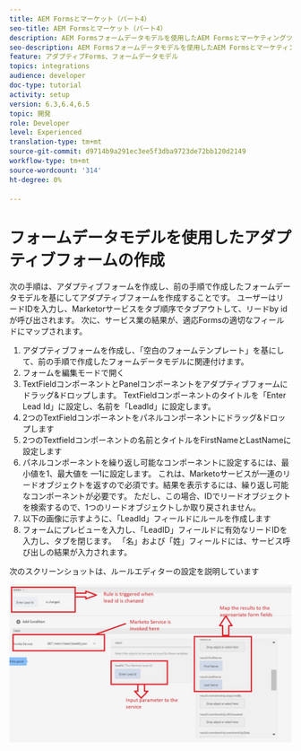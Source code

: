 ```yaml
---
title: AEM Formsとマーケット（パート4）
seo-title: AEM Formsとマーケット（パート4）
description: AEM Formsフォームデータモデルを使用したAEM Formsとマーケティングツールの統合に関するチュートリアルです。
seo-description: AEM Formsフォームデータモデルを使用したAEM Formsとマーケティングツールの統合に関するチュートリアルです。
feature: アダプティブForms、フォームデータモデル
topics: integrations
audience: developer
doc-type: tutorial
activity: setup
version: 6.3,6.4,6.5
topic: 開発
role: Developer
level: Experienced
translation-type: tm+mt
source-git-commit: d9714b9a291ec3ee5f3dba9723de72bb120d2149
workflow-type: tm+mt
source-wordcount: '314'
ht-degree: 0%

---
```



# フォームデータモデルを使用したアダプティブフォームの作成

次の手順は、アダプティブフォームを作成し、前の手順で作成したフォームデータモデルを基にしてアダプティブフォームを作成することです。
ユーザーはリードIDを入力し、Marketorサービスをタブ順序でタブアウトして、リードby idが呼び出されます。 次に、サービス業の結果が、適応Formsの適切なフィールドにマップされます。

1. アダプティブフォームを作成し、「空白のフォームテンプレート」を基にして、前の手順で作成したフォームデータモデルに関連付けます。
1. フォームを編集モードで開く
1. TextFieldコンポーネントとPanelコンポーネントをアダプティブフォームにドラッグ&amp;ドロップします。 TextFieldコンポーネントのタイトルを「Enter Lead Id」に設定し、名前を「LeadId」に設定します。
1. 2つのTextFieldコンポーネントをパネルコンポーネントにドラッグ&amp;ドロップします
1. 2つのTextfieldコンポーネントの名前とタイトルをFirstNameとLastNameに設定します
1. パネルコンポーネントを繰り返し可能なコンポーネントに設定するには、最小値を1、最大値を —1に設定します。 これは、Marketoサービスが一連のリードオブジェクトを返すので必須です。結果を表示するには、繰り返し可能なコンポーネントが必要です。 ただし、この場合、IDでリードオブジェクトを検索するので、1つのリードオブジェクトしか取り戻されません。
1. 以下の画像に示すように、「LeadId」フィールドにルールを作成します
1. フォームにプレビューを入力し、「LeadID」フィールドに有効なリードIDを入力し、タブを閉じます。 「名」および「姓」フィールドには、サービス呼び出しの結果が入力されます。

次のスクリーンショットは、ルールエディターの設定を説明しています

![ruleeditor](assets/ruleeditor.jfif)
